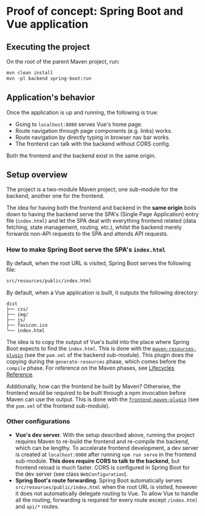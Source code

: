 # Proof of concept: Spring Boot and Vue application

## Executing the project

On the root of the parent Maven project, run: 

```txt
mvn clean install
mvn -pl backend spring-boot:run
```

## Application's behavior

Once the application is up and running, the following is true:

- Going to `localhost:8080` serves Vue's home page.
- Route navigation through page components (e.g. links) works.
- Route navigation by directly typing in browser nav bar works.
- The frontend can talk with the backend without CORS config.
  
Both the frontend and the backend exist in the same origin.

## Setup overview

The project is a two-module Maven project; one sub-module for the backend, another one for the frontend.

The idea for having both the frontend and backend in the **same origin** boils down to having the backend serve the SPA's (Single Page Application) entry file (`index.html`) and let the SPA deal with everything frontend related (data fetching, state management, routing, etc.), whilst the backend merely forwards non-API requests to the SPA and attends API requests.

### How to make Spring Boot serve the SPA's `index.html`

By default, when the root URL is visited, Spring Boot serves the following file:

```txt
src/resources/public/index.html
```

By default, when a Vue application is built, it outputs the following directory:

```
dist
├── css/
├── img/
├── js/
├── favicon.ico
└── index.html
```

The idea is to copy the output of Vue's build into the place where Spring Boot expects to find the `index.html`. This is done with the [`maven-resources-plugin`](https://maven.apache.org/plugins/maven-resources-plugin/) (see the `pom.xml` of the backend sub-module). This plugin does the copying during the `generate-resources` phase, which comes before the `compile` phase. For reference on the Maven phases, see [Lifecycles Reference](https://maven.apache.org/ref/3.6.3/maven-core/lifecycles.html).

Additionally, how can the frontend be built by Maven? Otherwise, the frontend would be required to be built through a npm invocation before Maven can use the output. This is done with the [`frontend-maven-plugin`](https://github.com/eirslett/frontend-maven-plugin) (see the `pom.xml` of the frontend sub-module).

### Other configurations

- **Vue's dev server**. With the setup described above, running the project requires Maven to re-build the frontend and re-compile the backend, which can be lengthy. To accelerate frontend development, a dev server is created at `localhost:8080` after running `npm run serve` in the frontend sub-module. **This does require CORS to talk to the backend**, but frontend reload is much faster. CORS is configured in Spring Boot for the dev server (see class `WebConfiguration`).
- **Spring Boot's route forwarding**. Spring Boot automatically serves `src/resources/public/index.html` when the root URL is visited, however it does not automatically delegate routing to Vue. To allow Vue to handle all the routing, forwarding is required for every route except `/index.html` and `api/*` routes.